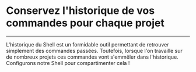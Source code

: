 # Conservez l'historique de vos commandes pour chaque projet

---

L'historique du Shell est un formidable outil permettant de retrouver simplement des commandes passées. Toutefois, lorsque l'on travaille sur de nombreux projets ces commandes vont s'emmêler dans l'historique. Configurons notre Shell pour compartimenter cela !
